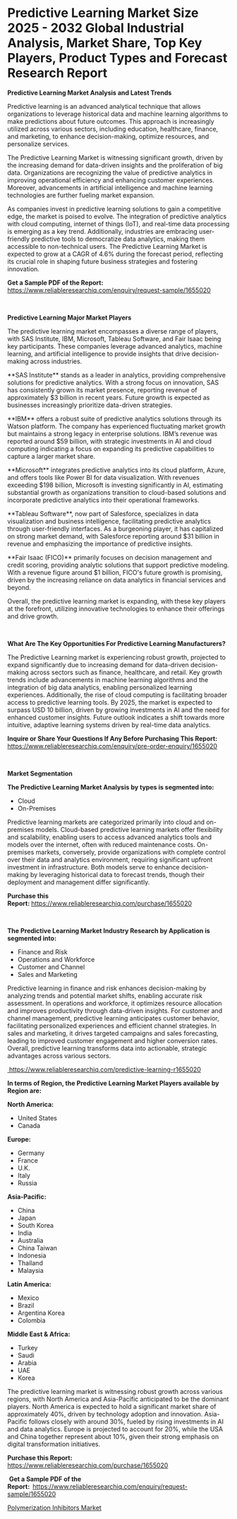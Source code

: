 <p><h1>Predictive Learning Market Size 2025 - 2032 Global Industrial Analysis, Market Share, Top Key Players, Product Types and Forecast Research Report</h1></p><p><strong>Predictive Learning Market Analysis and Latest Trends</strong></p>
<p><p>Predictive learning is an advanced analytical technique that allows organizations to leverage historical data and machine learning algorithms to make predictions about future outcomes. This approach is increasingly utilized across various sectors, including education, healthcare, finance, and marketing, to enhance decision-making, optimize resources, and personalize services.</p><p>The Predictive Learning Market is witnessing significant growth, driven by the increasing demand for data-driven insights and the proliferation of big data. Organizations are recognizing the value of predictive analytics in improving operational efficiency and enhancing customer experiences. Moreover, advancements in artificial intelligence and machine learning technologies are further fueling market expansion.</p><p>As companies invest in predictive learning solutions to gain a competitive edge, the market is poised to evolve. The integration of predictive analytics with cloud computing, internet of things (IoT), and real-time data processing is emerging as a key trend. Additionally, industries are embracing user-friendly predictive tools to democratize data analytics, making them accessible to non-technical users. The Predictive Learning Market is expected to grow at a CAGR of 4.6% during the forecast period, reflecting its crucial role in shaping future business strategies and fostering innovation.</p></p>
<p><strong>Get a Sample PDF of the Report:&nbsp;</strong> <a href="https://www.reliableresearchiq.com/enquiry/request-sample/1655020?utm_campaign=2655&utm_medium=2&utm_source=Github&utm_content=ia&utm_term=07032025&utm_id=predictive-learning">https://www.reliableresearchiq.com/enquiry/request-sample/1655020</a></p>
<p>&nbsp;</p>
<p><strong>Predictive Learning Major Market Players</strong></p>
<p><p>The predictive learning market encompasses a diverse range of players, with SAS Institute, IBM, Microsoft, Tableau Software, and Fair Isaac being key participants. These companies leverage advanced analytics, machine learning, and artificial intelligence to provide insights that drive decision-making across industries.</p><p>**SAS Institute** stands as a leader in analytics, providing comprehensive solutions for predictive analytics. With a strong focus on innovation, SAS has consistently grown its market presence, reporting revenue of approximately $3 billion in recent years. Future growth is expected as businesses increasingly prioritize data-driven strategies.</p><p>**IBM** offers a robust suite of predictive analytics solutions through its Watson platform. The company has experienced fluctuating market growth but maintains a strong legacy in enterprise solutions. IBM’s revenue was reported around $59 billion, with strategic investments in AI and cloud computing indicating a focus on expanding its predictive capabilities to capture a larger market share.</p><p>**Microsoft** integrates predictive analytics into its cloud platform, Azure, and offers tools like Power BI for data visualization. With revenues exceeding $198 billion, Microsoft is investing significantly in AI, estimating substantial growth as organizations transition to cloud-based solutions and incorporate predictive analytics into their operational frameworks.</p><p>**Tableau Software**, now part of Salesforce, specializes in data visualization and business intelligence, facilitating predictive analytics through user-friendly interfaces. As a burgeoning player, it has capitalized on strong market demand, with Salesforce reporting around $31 billion in revenue and emphasizing the importance of predictive insights.</p><p>**Fair Isaac (FICO)** primarily focuses on decision management and credit scoring, providing analytic solutions that support predictive modeling. With a revenue figure around $1 billion, FICO's future growth is promising, driven by the increasing reliance on data analytics in financial services and beyond.</p><p>Overall, the predictive learning market is expanding, with these key players at the forefront, utilizing innovative technologies to enhance their offerings and drive growth.</p></p>
<p>&nbsp;</p>
<p><strong>What Are The Key Opportunities For Predictive Learning Manufacturers?</strong></p>
<p><p>The Predictive Learning market is experiencing robust growth, projected to expand significantly due to increasing demand for data-driven decision-making across sectors such as finance, healthcare, and retail. Key growth trends include advancements in machine learning algorithms and the integration of big data analytics, enabling personalized learning experiences. Additionally, the rise of cloud computing is facilitating broader access to predictive learning tools. By 2025, the market is expected to surpass USD 10 billion, driven by growing investments in AI and the need for enhanced customer insights. Future outlook indicates a shift towards more intuitive, adaptive learning systems driven by real-time data analytics.</p></p>
<p><strong>Inquire or Share Your Questions If Any Before Purchasing This Report:</strong> <a href="https://www.reliableresearchiq.com/enquiry/pre-order-enquiry/1655020?utm_campaign=2655&utm_medium=2&utm_source=Github&utm_content=ia&utm_term=07032025&utm_id=predictive-learning">https://www.reliableresearchiq.com/enquiry/pre-order-enquiry/1655020</a></p>
<p>&nbsp;</p>
<p><strong>Market Segmentation</strong></p>
<p><strong>The Predictive Learning Market Analysis by types is segmented into:</strong></p>
<p><ul><li>Cloud</li><li>On-Premises</li></ul></p>
<p><p>Predictive learning markets are categorized primarily into cloud and on-premises models. Cloud-based predictive learning markets offer flexibility and scalability, enabling users to access advanced analytics tools and models over the internet, often with reduced maintenance costs. On-premises markets, conversely, provide organizations with complete control over their data and analytics environment, requiring significant upfront investment in infrastructure. Both models serve to enhance decision-making by leveraging historical data to forecast trends, though their deployment and management differ significantly.</p></p>
<p><strong>Purchase this Report:&nbsp;</strong><a href="https://www.reliableresearchiq.com/purchase/1655020?utm_campaign=2655&utm_medium=2&utm_source=Github&utm_content=ia&utm_term=07032025&utm_id=predictive-learning">https://www.reliableresearchiq.com/purchase/1655020</a></p>
<p>&nbsp;</p>
<p><strong>The Predictive Learning Market Industry Research by Application is segmented into:</strong></p>
<p><ul><li>Finance and Risk</li><li>Operations and Workforce</li><li>Customer and Channel</li><li>Sales and Marketing</li></ul></p>
<p><p>Predictive learning in finance and risk enhances decision-making by analyzing trends and potential market shifts, enabling accurate risk assessment. In operations and workforce, it optimizes resource allocation and improves productivity through data-driven insights. For customer and channel management, predictive learning anticipates customer behavior, facilitating personalized experiences and efficient channel strategies. In sales and marketing, it drives targeted campaigns and sales forecasting, leading to improved customer engagement and higher conversion rates. Overall, predictive learning transforms data into actionable, strategic advantages across various sectors.</p></p>
<p><a href="https://www.reliableresearchiq.com/predictive-learning-r1655020?utm_campaign=2655&utm_medium=2&utm_source=Github&utm_content=ia&utm_term=07032025&utm_id=predictive-learning">&nbsp;https://www.reliableresearchiq.com/predictive-learning-r1655020</a></p>
<p><strong>In terms of Region, the Predictive Learning Market Players available by Region are:</strong></p>
<p>
    <p> <strong> North America: </strong>
        <ul>
            <li>United States</li>
            <li>Canada</li>
        </ul>
        </p> 
    <p> <strong> Europe: </strong>
        <ul>
            <li>Germany</li>
            <li>France</li>
            <li>U.K.</li>
            <li>Italy</li>
            <li>Russia</li>
        </ul>
        </p> 
    <p> <strong> Asia-Pacific: </strong>
        <ul>
            <li>China</li>
            <li>Japan</li>
            <li>South Korea</li>
            <li>India</li>
            <li>Australia</li>
            <li>China Taiwan</li>
            <li>Indonesia</li>
            <li>Thailand</li>
            <li>Malaysia</li>
        </ul>
        </p> 
    <p> <strong> Latin America: </strong>
        <ul>
            <li>Mexico</li>
            <li>Brazil</li>
            <li>Argentina Korea</li>
            <li>Colombia</li>
        </ul>
        </p> 
    <p> <strong> Middle East & Africa: </strong>
        <ul>
            <li>Turkey</li>
            <li>Saudi</li>
            <li>Arabia</li>
            <li>UAE</li>
            <li>Korea</li>
        </ul>
    </p>
    </p>
<p><p>The predictive learning market is witnessing robust growth across various regions, with North America and Asia-Pacific anticipated to be the dominant players. North America is expected to hold a significant market share of approximately 40%, driven by technology adoption and innovation. Asia-Pacific follows closely with around 30%, fueled by rising investments in AI and data analytics. Europe is projected to account for 20%, while the USA and China together represent about 10%, given their strong emphasis on digital transformation initiatives.</p></p>
<p><strong>Purchase this Report: </strong><a href="https://www.reliableresearchiq.com/purchase/1655020?utm_campaign=2655&utm_medium=2&utm_source=Github&utm_content=ia&utm_term=07032025&utm_id=predictive-learning">https://www.reliableresearchiq.com/purchase/1655020</a></p>
<p>&nbsp;<strong>Get a Sample PDF of the Report:&nbsp;&nbsp;</strong><a href="https://www.reliableresearchiq.com/enquiry/request-sample/1655020?utm_campaign=2655&utm_medium=2&utm_source=Github&utm_content=ia&utm_term=07032025&utm_id=predictive-learning">https://www.reliableresearchiq.com/enquiry/request-sample/1655020</a></p>
<p><strong></strong></p>
<p><p><a href="https://github.com/manesros8/Market-Research-Report-List-1/blob/main/polymerization-inhibitors-market.md?utm_campaign=2655&utm_medium=2&utm_source=Github&utm_content=ia&utm_term=07032025&utm_id=predictive-learning">Polymerization Inhibitors Market</a></p></p>